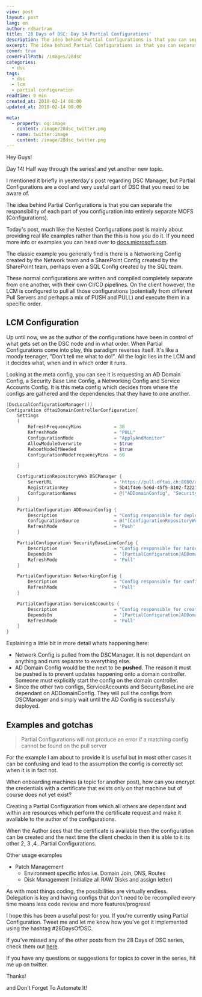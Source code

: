 ```yaml
---
view: post
layout: post
lang: en
author: rdbartram
title: '28 Days of DSC: Day 14 Partial Configurations'
description: The idea behind Partial Configurations is that you can separate the responsibility of each part of you configuration into entirely separate MOFS (Configurations)
excerpt: The idea behind Partial Configurations is that you can separate the responsibility of each part of you configuration into entirely separate MOFS (Configurations)
cover: true
coverFullPath: /images/28dsc
categories:
  - dsc
tags:
  - dsc
  - lcm
  - partial configuration
readtime: 9 min
created_at: 2018-02-14 08:00
updated_at: 2018-02-14 08:00

meta:
  - property: og:image
    content: /image/28dsc_twitter.png
  - name: twitter:image
    content: /image/28dsc_twitter.png
---
```


Hey Guys!

Day 14! Half way through the series! and yet another new topic.

I mentioned it briefly in yesterday's post regarding DSC Manager, but Partial Configurations are a cool and very useful part of DSC that you need to be aware of.

The idea behind Partial Configurations is that you can separate the responsibility of each part of you configuration into entirely separate MOFS (Configurations).

Today's post, much like the Nested Configurations post is mainly about providing real life examples rather than the this is how you do it. If you need more info or examples you can head over to [docs.microsoft.com](https://docs.microsoft.com/en-us/powershell/dsc/partialconfigs).

The classic example you generally find is there is a Networking Config created by the Network team and a SharePoint Config created by the SharePoint team, perhaps even a SQL Config created by the SQL team.

These normal configurations are written and compiled completely separate from one another, with their own CI/CD pipelines. On the client however, the LCM is configured to pull all those configurations (potentially from different Pull Servers and perhaps a mix of PUSH and PULL) and execute them in a specific order.

## LCM Configuration

Up until now, we as the author of the configurations have been in control of what gets set on the DSC node and in what order. When Partial Configurations come into play, this paradigm reverses itself. It's like a moody teenager, "Don't tell me what to do!". All the logic lies in the LCM and it decides what, when and in which order it runs.

Looking at the meta config, you can see it is requesting an AD Domain Config, a Security Base Line Config, a Networking Config and Service Accounts Config. It is this meta config which decides from where the configs are gathered and the dependencies that they have to one another.

```powershell
[DscLocalConfigurationManager()]
Configuration dftaiDomainControllerConfiguration{
    Settings
    {
        RefreshFrequencyMins            = 30
        RefreshMode                     = "PULL"
        ConfigurationMode               = "ApplyAndMonitor"
        AllowModuleOverwrite            = $true
        RebootNodeIfNeeded              = $true
        ConfigurationModeFrequencyMins  = 60

    }

    ConfigurationRepositoryWeb DSCManager {
        ServerURL                       = 'https://pull.dftai.ch:8080/api/dsc'
        RegistrationKey                 = 5b41f4e6-5e6d-45f5-8102-f2227468ef38
        ConfigurationNames              = @("ADDomainConfig", "SecurityBaseLineConfig", "NetworkingConfig", "ServiceAccounts")
    }

    PartialConfiguration ADDomainConfig {
        Description                     = "Config responsible for deploying AD Domain and fundamental services"
        ConfigurationSource             = @("[ConfigurationRepositoryWeb]DSCManager")
        RefreshMode                     = 'Push'
    }

    PartialConfiguration SecurityBaseLineConfig {
        Description                     = "Config responsible for hardening environment"
        DependsOn                       = '[PartialConfiguration]ADDomainConfig'
        RefreshMode                     = 'Pull'
    }

    PartialConfiguration NetworkingConfig {
        Description                     = "Config responsible for configuring Network stack"
        RefreshMode                     = 'Pull'
    }

    PartialConfiguration ServiceAccounts {
        Description                     = "Config responsible for creating new user accounts"
        DependsOn                       = '[PartialConfiguration]ADDomainConfig'
        RefreshMode                     = 'Pull'
    }
}
```

Explaining a little bit in more detail whats happening here:

- Network Config is pulled from the DSCManager. It is not dependant on anything and runs separate to everything else.
- AD Domain Config would be the next to be <strong>pushed</strong>. The reason it must be pushed is to prevent updates happening onto a domain controller. Someone must explicitly start the config on the domain controller.
- Since the other two configs, ServiceAccounts and SecurityBaseLine are dependant on ADDomainConfig. They will pull the configs from DSCManager and simply wait until the AD Config is successfully deployed.

## Examples and gotchas

> <lazy-load tag="img" :data="{ src: 'http://icons.iconarchive.com/icons/graphicloads/100-flat/256/warning-icon.png', alt: 'info', width:75, style:'float:left; margin: 0 15px 0 0' }" />Partial Configurations will not produce an error if a matching config cannot be found on the pull server

For the example I am about to provide it is useful but in most other cases it can be confusing and lead to the assumption the config is correctly set when it is in fact not.

When onboarding machines (a topic for another post), how can you encrypt the credentials with a certificate that exists only on that machine but of course does not yet exist?

Creating a Partial Configuration from which all others are dependant and within are resources which perform the certificate request and make it available to the author of the configurations.

When the Author sees that the certificate is available then the configuration can be created and the next time the client checks in then it is able to it its other 2, 3 ,4...Partial Configurations.

Other usage examples

- Patch Management
  - Environment specific infos i.e. Domain Join, DNS, Routes
  - Disk Management (Initialize all RAW Disks and assign letter)

As with most things coding, the possibilities are virtually endless. Delegation is key and having configs that don't need to be recompiled every time means less code review and more features/progress!

I hope this has been a useful post for you. If you're currently using Partial Configuration. Tweet me and let me know how you've got it implemented using the hashtag #28DaysOfDSC.

If you've missed any of the other posts from the 28 Days of DSC series, check them out [here](/posts/?tag=dsc).

If you have any questions or suggestions for topics to cover in the series, hit me up on twitter.

Thanks!

and Don't Forget To Automate It!
